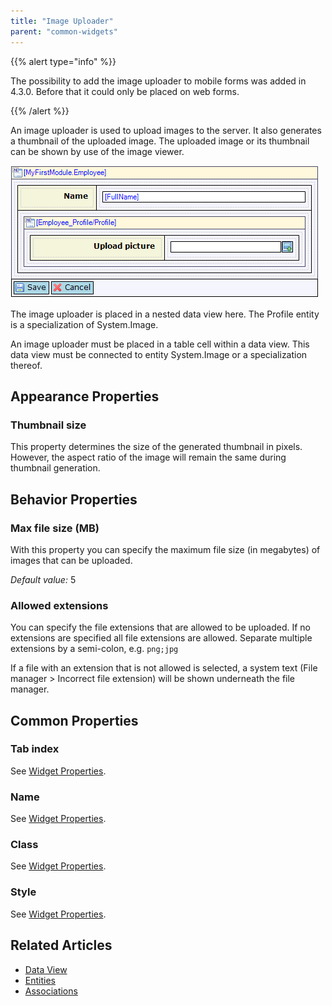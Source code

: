 ```yaml
---
title: "Image Uploader"
parent: "common-widgets"
---
```

{{% alert type="info" %}}

The possibility to add the image uploader to mobile forms was added in 4.3.0\. Before that it could only be placed on web forms.

{{% /alert %}}

An image uploader is used to upload images to the server. It also generates a thumbnail of the uploaded image. The uploaded image or its thumbnail can be shown by use of the image viewer.

![](attachments/819203/917886.png)

The image uploader is placed in a nested data view here. The Profile entity is a specialization of System.Image.

An image uploader must be placed in a table cell within a data view. This data view must be connected to entity System.Image or a specialization thereof.

## Appearance Properties

### Thumbnail size

This property determines the size of the generated thumbnail in pixels. However, the aspect ratio of the image will remain the same during thumbnail generation.

## Behavior Properties

### Max file size (MB)

With this property you can specify the maximum file size (in megabytes) of images that can be uploaded.

_Default value:_ 5

### Allowed extensions

You can specify the file extensions that are allowed to be uploaded. If no extensions are specified all file extensions are allowed. Separate multiple extensions by a semi-colon, e.g. `png;jpg`

If a file with an extension that is not allowed is selected, a system text (File manager > Incorrect file extension) will be shown underneath the file manager.

## Common Properties

### Tab index

See [Widget Properties](widget-properties).

### Name

See [Widget Properties](widget-properties).

### Class

See [Widget Properties](widget-properties).

### Style

See [Widget Properties](widget-properties).

## Related Articles

*   [Data View](data-view)
*   [Entities](entities)
*   [Associations](associations)
